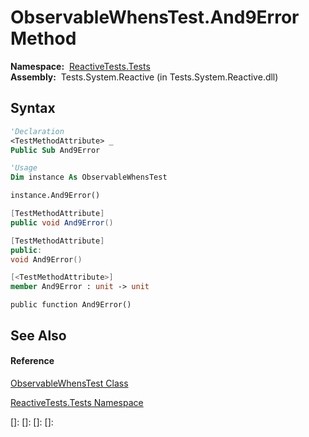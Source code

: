 # ObservableWhensTest.And9Error Method

**Namespace:**  [ReactiveTests.Tests](ReactiveTests.Tests\ReactiveTests.Tests.md)  
**Assembly:**  Tests.System.Reactive (in Tests.System.Reactive.dll)

## Syntax

```vb
'Declaration
<TestMethodAttribute> _
Public Sub And9Error
```

```vb
'Usage
Dim instance As ObservableWhensTest

instance.And9Error()
```

```csharp
[TestMethodAttribute]
public void And9Error()
```

```c++
[TestMethodAttribute]
public:
void And9Error()
```

```fsharp
[<TestMethodAttribute>]
member And9Error : unit -> unit 
```

```jscript
public function And9Error()
```

## See Also

#### Reference

[ObservableWhensTest Class](ObservableWhensTest\ObservableWhensTest.md)

[ReactiveTests.Tests Namespace](ReactiveTests.Tests\ReactiveTests.Tests.md)

[]: 
[]: 
[]: 
[]: 